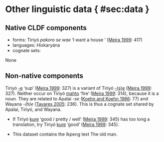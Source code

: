 
# Other linguistic data { #sec:data }

## Native CLDF components

* forms: Tiriyó <i>pakoro se wae</i> ‘I want a house
’  ([Meira 1999](/references/#source-triomeira1999): 417)
* languages: Hixkaryána
* cognate sets:

None

## Non-native components

Tiriyó [-e](/data/morphemes/tri-se-3) ‘<span class="gloss">sup<span class="tooltiptext gloss-sup" ></span></span>’ ([Meira 1999](/references/#source-triomeira1999): 327) is a variant of Tiriyó [-(s)e](/data/morphemes/tri-se) ([Meira 1999](/references/#source-triomeira1999): 327).
Neither occur on Tiriyó [mahto](/data/morphemes/tri-fire) ‘fire’ ([Meira 1999](/references/#source-triomeira1999): 314), because it is a noun.
They are related to Apalaí <i>-se</i> ([Koehn and Koehn 1986](/references/#source-koehn1986apalai): 77) and Wayana <i>-(h)e</i> ([Tavares 2005](/references/#source-wayanatavares2005): 236).
This is thus a cognate set shared by Apalaí, Tiriyó, and Wayana.

* If Tiriyó [kure](/data/morphemes/tri-kure) ‘good / pretty / well’ ([Meira 1999](/references/#source-triomeira1999): 345) has too long a translation, try Tiriyó [kure](/data/morphemes/tri-kure) ‘good’ ([Meira 1999](/references/#source-triomeira1999): 345).

* This dataset contains the Ikpeng text The old man.

